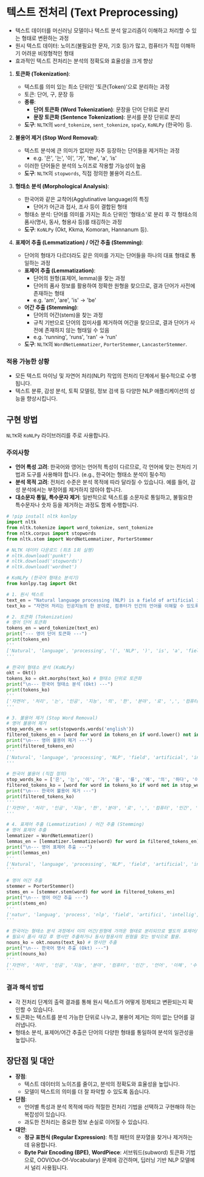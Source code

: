 # 텍스트 전처리 (Text Preprocessing)

- 텍스트 데이터를 머신러닝 모델이나 텍스트 분석 알고리즘이 이해하고 처리할 수 있는 형태로 변환하는 과정
- 원시 텍스트 데이터: 노이즈(불필요한 문자, 기호 등)가 많고, 컴퓨터가 직접 이해하기 어려운 비정형적인 형태
- 효과적인 텍스트 전처리는 분석의 정확도와 효율성을 크게 향상

1.  **토큰화 (Tokenization)**:
    - 텍스트를 의미 있는 최소 단위인 '토큰(Token)'으로 분리하는 과정
    - 토큰: 단어, 구, 문장 등
    - **종류**:
        - **단어 토큰화 (Word Tokenization)**: 문장을 단어 단위로 분리
        - **문장 토큰화 (Sentence Tokenization)**: 문서를 문장 단위로 분리
    - **도구**: `NLTK`의 `word_tokenize`, `sent_tokenize`, `spaCy`, `KoNLPy` (한국어) 등.

2.  **불용어 제거 (Stop Word Removal)**:
    - 텍스트 분석에 큰 의미가 없지만 자주 등장하는 단어들을 제거하는 과정
        - e.g. '은', '는', '이', '가', 'the', 'a', 'is'
    - 이러한 단어들은 분석의 노이즈로 작용할 가능성이 높음
    - **도구**: `NLTK`의 `stopwords`, 직접 정의한 불용어 리스트.

3.  **형태소 분석 (Morphological Analysis)**:
    - 한국어와 같은 교착어(Agglutinative language)의 특징
        - 단어가 어근과 접사, 조사 등이 결합된 형태
    - 형태소 분석: 단어를 의미를 가지는 최소 단위인 '형태소'로 분리 후 각 형태소의 품사(명사, 동사, 형용사 등)를 태깅하는 과정
    - **도구**: `KoNLPy` (Okt, Kkma, Komoran, Hannanum 등).

4.  **표제어 추출 (Lemmatization) / 어간 추출 (Stemming)**:
    - 단어의 형태가 다르더라도 같은 의미를 가지는 단어들을 하나의 대표 형태로 통일하는 과정
    - **표제어 추출 (Lemmatization)**:
        - 단어의 원형(표제어, lemma)을 찾는 과정
        - 단어의 품사 정보를 활용하여 정확한 원형을 찾으므로, 결과 단어가 사전에 존재하는 형태
        - e.g. 'am', 'are', 'is' -> 'be'
    - **어간 추출 (Stemming)**:
        - 단어의 어간(stem)을 찾는 과정
        - 규칙 기반으로 단어의 접미사를 제거하여 어간을 찾으므로, 결과 단어가 사전에 존재하지 않는 형태일 수 있음
        - e.g. 'running', 'runs', 'ran' -> 'run'
    - **도구**: `NLTK`의 `WordNetLemmatizer`, `PorterStemmer`, `LancasterStemmer`.

### 적용 가능한 상황
- 모든 텍스트 마이닝 및 자연어 처리(NLP) 작업의 전처리 단계에서 필수적으로 수행됩니다.
- 텍스트 분류, 감성 분석, 토픽 모델링, 정보 검색 등 다양한 NLP 애플리케이션의 성능을 향상시킵니다.

## 구현 방법
`NLTK`와 `KoNLPy` 라이브러리를 주로 사용합니다.

### 주의사항
- **언어 특성 고려**: 한국어와 영어는 언어적 특성이 다르므로, 각 언어에 맞는 전처리 기법과 도구를 사용해야 합니다. (e.g., 한국어는 형태소 분석이 필수적)
- **분석 목적 고려**: 전처리 수준은 분석 목적에 따라 달라질 수 있습니다. 예를 들어, 감성 분석에서는 부정어를 제거하지 않아야 합니다.
- **대소문자 통일, 특수문자 제거**: 일반적으로 텍스트를 소문자로 통일하고, 불필요한 특수문자나 숫자 등을 제거하는 과정도 함께 수행합니다.

```python
# !pip install nltk konlpy
import nltk
from nltk.tokenize import word_tokenize, sent_tokenize
from nltk.corpus import stopwords
from nltk.stem import WordNetLemmatizer, PorterStemmer

# NLTK 데이터 다운로드 (최초 1회 실행)
# nltk.download('punkt')
# nltk.download('stopwords')
# nltk.download('wordnet')

# KoNLPy (한국어 형태소 분석기)
from konlpy.tag import Okt

# 1. 원시 텍스트
text_en = "Natural language processing (NLP) is a field of artificial intelligence that gives computers the ability to understand human language."
text_ko = "자연어 처리는 인공지능의 한 분야로, 컴퓨터가 인간의 언어를 이해할 수 있도록 하는 기술입니다."

# 2. 토큰화 (Tokenization)
# 영어 단어 토큰화
tokens_en = word_tokenize(text_en)
print("--- 영어 단어 토큰화 ---")
print(tokens_en)
'''
['Natural', 'language', 'processing', '(', 'NLP', ')', 'is', 'a', 'field', 'of', 'artificial', 'intelligence', 'that', 'gives', 'computers', 'the', 'ability', 'to', 'understand', 'human', 'language', '.']
'''

# 한국어 형태소 분석 (KoNLPy)
okt = Okt()
tokens_ko = okt.morphs(text_ko) # 형태소 단위로 토큰화
print("\n--- 한국어 형태소 분석 (Okt) ---")
print(tokens_ko)
'''
['자연어', '처리', '는', '인공', '지능', '의', '한', '분야', '로', ',', '컴퓨터', '가', '인간', '의', '언어', '를', '이해', '할', '수', '있도록', '하는', '기술', '입니다', '.']
'''

# 3. 불용어 제거 (Stop Word Removal)
# 영어 불용어 제거
stop_words_en = set(stopwords.words('english'))
filtered_tokens_en = [word for word in tokens_en if word.lower() not in stop_words_en and word.isalpha()] # 알파벳만 남기고 소문자 변환 후 불용어 제거
print("\n--- 영어 불용어 제거 ---")
print(filtered_tokens_en)
'''
['Natural', 'language', 'processing', 'NLP', 'field', 'artificial', 'intelligence', 'gives', 'computers', 'ability', 'understand', 'human', 'language']
'''

# 한국어 불용어 (직접 정의)
stop_words_ko = ['은', '는', '이', '가', '을', '를', '에', '의', '하다', '이다', '있습니다', '합니다']
filtered_tokens_ko = [word for word in tokens_ko if word not in stop_words_ko]
print("\n--- 한국어 불용어 제거 ---")
print(filtered_tokens_ko)
'''
['자연어', '처리', '인공', '지능', '한', '분야', '로', ',', '컴퓨터', '인간', '언어', '이해', '할', '수', '있도록', '하는', '기술', '입니다', '.']
'''

# 4. 표제어 추출 (Lemmatization) / 어간 추출 (Stemming)
# 영어 표제어 추출
lemmatizer = WordNetLemmatizer()
lemmas_en = [lemmatizer.lemmatize(word) for word in filtered_tokens_en]
print("\n--- 영어 표제어 추출 ---")
print(lemmas_en)
'''
['Natural', 'language', 'processing', 'NLP', 'field', 'artificial', 'intelligence', 'give', 'computer', 'ability', 'understand', 'human', 'language']
'''

# 영어 어간 추출
stemmer = PorterStemmer()
stems_en = [stemmer.stem(word) for word in filtered_tokens_en]
print("\n--- 영어 어간 추출 ---")
print(stems_en)
'''
['natur', 'languag', 'process', 'nlp', 'field', 'artifici', 'intellig', 'give', 'comput', 'abil', 'understand', 'human', 'languag']
'''

# 한국어는 형태소 분석 과정에서 이미 어간/원형에 가까운 형태로 분리되므로 별도의 표제어/어간 추출은 잘 사용되지 않음.
# 필요시 품사 태깅 후 명사만 추출하거나 동사/형용사의 원형을 찾는 방식으로 활용.
nouns_ko = okt.nouns(text_ko) # 명사만 추출
print("\n--- 한국어 명사 추출 (Okt) ---")
print(nouns_ko)
'''
['자연어', '처리', '인공', '지능', '분야', '컴퓨터', '인간', '언어', '이해', '수', '기술']
'''
```

### 결과 해석 방법
- 각 전처리 단계의 출력 결과를 통해 원시 텍스트가 어떻게 정제되고 변환되는지 확인할 수 있습니다.
- 토큰화는 텍스트를 분석 가능한 단위로 나누고, 불용어 제거는 의미 없는 단어를 걸러냅니다.
- 형태소 분석, 표제어/어간 추출은 단어의 다양한 형태를 통일하여 분석의 일관성을 높입니다.

## 장단점 및 대안
- **장점**:
    - 텍스트 데이터의 노이즈를 줄이고, 분석의 정확도와 효율성을 높입니다.
    - 모델이 텍스트의 의미를 더 잘 파악할 수 있도록 돕습니다.
- **단점**:
    - 언어별 특성과 분석 목적에 따라 적절한 전처리 기법을 선택하고 구현해야 하는 복잡성이 있습니다.
    - 과도한 전처리는 중요한 정보 손실로 이어질 수 있습니다.
- **대안**:
    - **정규 표현식 (Regular Expression)**: 특정 패턴의 문자열을 찾거나 제거하는 데 유용합니다.
    - **Byte Pair Encoding (BPE)**, **WordPiece**: 서브워드(subword) 토큰화 기법으로, OOV(Out-Of-Vocabulary) 문제에 강건하며, 딥러닝 기반 NLP 모델에서 널리 사용됩니다.